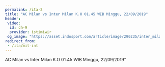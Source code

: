 ```yaml
---
permalink: /ita-2
title: "AC Milan vs Inter Milan K.O 01.45 WIB Minggu, 22/09/2019"
header:
 video:
  id: ch-9
  provider: istimiwir
 og_image: "https://asset.indosport.com/article/image/290235/inter_milan_vs_ac_milan1-169.jpg"
redirect_from:
 - /ita/mil-int
---
```


AC Milan vs Inter Milan K.O 01.45 WIB Minggu, 22/09/2019"
